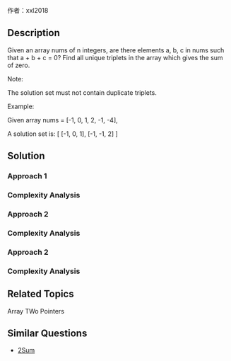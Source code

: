 作者：xxl2018 

## Description

Given an array nums of n integers, are there elements a, b, c in nums such that a + b + c = 0? Find all unique triplets in the array which gives the sum of zero.

Note:

The solution set must not contain duplicate triplets.

Example:

Given array nums = [-1, 0, 1, 2, -1, -4],

A solution set is:
[
  [-1, 0, 1],
  [-1, -1, 2]
]


## Solution

### Approach 1
### Complexity Analysis

### Approach 2
### Complexity Analysis

### Approach 2
### Complexity Analysis


## Related Topics

Array TWo Pointers


## Similar Questions
- [2Sum](https://github.com/xuxiaoleilancy/xl-notes/leetcode/algorithm/two_sum.md)